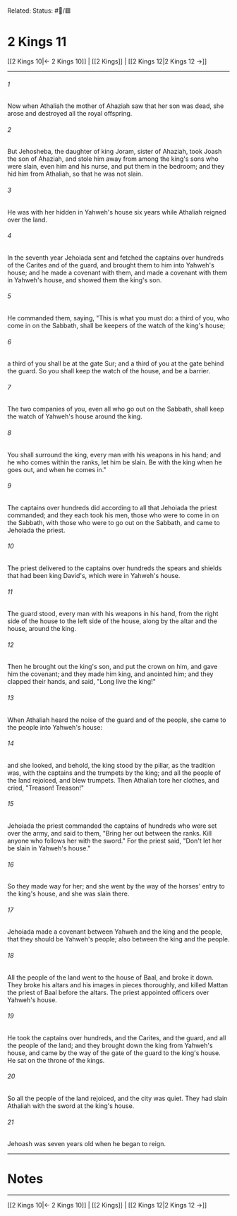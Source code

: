 Related:
Status: #📖/🟥
# 2 Kings 11

[[2 Kings 10|← 2 Kings 10]] | [[2 Kings]] | [[2 Kings 12|2 Kings 12 →]]
***



###### 1 
Now when Athaliah the mother of Ahaziah saw that her son was dead, she arose and destroyed all the royal offspring. 

###### 2 
But Jehosheba, the daughter of king Joram, sister of Ahaziah, took Joash the son of Ahaziah, and stole him away from among the king's sons who were slain, even him and his nurse, and put them in the bedroom; and they hid him from Athaliah, so that he was not slain. 

###### 3 
He was with her hidden in Yahweh's house six years while Athaliah reigned over the land. 

###### 4 
In the seventh year Jehoiada sent and fetched the captains over hundreds of the Carites and of the guard, and brought them to him into Yahweh's house; and he made a covenant with them, and made a covenant with them in Yahweh's house, and showed them the king's son. 

###### 5 
He commanded them, saying, "This is what you must do: a third of you, who come in on the Sabbath, shall be keepers of the watch of the king's house; 

###### 6 
a third of you shall be at the gate Sur; and a third of you at the gate behind the guard. So you shall keep the watch of the house, and be a barrier. 

###### 7 
The two companies of you, even all who go out on the Sabbath, shall keep the watch of Yahweh's house around the king. 

###### 8 
You shall surround the king, every man with his weapons in his hand; and he who comes within the ranks, let him be slain. Be with the king when he goes out, and when he comes in." 

###### 9 
The captains over hundreds did according to all that Jehoiada the priest commanded; and they each took his men, those who were to come in on the Sabbath, with those who were to go out on the Sabbath, and came to Jehoiada the priest. 

###### 10 
The priest delivered to the captains over hundreds the spears and shields that had been king David's, which were in Yahweh's house. 

###### 11 
The guard stood, every man with his weapons in his hand, from the right side of the house to the left side of the house, along by the altar and the house, around the king. 

###### 12 
Then he brought out the king's son, and put the crown on him, and gave him the covenant; and they made him king, and anointed him; and they clapped their hands, and said, "Long live the king!" 

###### 13 
When Athaliah heard the noise of the guard and of the people, she came to the people into Yahweh's house: 

###### 14 
and she looked, and behold, the king stood by the pillar, as the tradition was, with the captains and the trumpets by the king; and all the people of the land rejoiced, and blew trumpets. Then Athaliah tore her clothes, and cried, "Treason! Treason!" 

###### 15 
Jehoiada the priest commanded the captains of hundreds who were set over the army, and said to them, "Bring her out between the ranks. Kill anyone who follows her with the sword." For the priest said, "Don't let her be slain in Yahweh's house." 

###### 16 
So they made way for her; and she went by the way of the horses' entry to the king's house, and she was slain there. 

###### 17 
Jehoiada made a covenant between Yahweh and the king and the people, that they should be Yahweh's people; also between the king and the people. 

###### 18 
All the people of the land went to the house of Baal, and broke it down. They broke his altars and his images in pieces thoroughly, and killed Mattan the priest of Baal before the altars. The priest appointed officers over Yahweh's house. 

###### 19 
He took the captains over hundreds, and the Carites, and the guard, and all the people of the land; and they brought down the king from Yahweh's house, and came by the way of the gate of the guard to the king's house. He sat on the throne of the kings. 

###### 20 
So all the people of the land rejoiced, and the city was quiet. They had slain Athaliah with the sword at the king's house. 

###### 21 
Jehoash was seven years old when he began to reign.

---
# Notes


***
[[2 Kings 10|← 2 Kings 10]] | [[2 Kings]] | [[2 Kings 12|2 Kings 12 →]]
